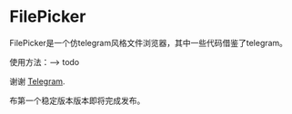 # FilePicker

FilePicker是一个仿telegram风格文件浏览器，其中一些代码借鉴了telegram。

使用方法：--> todo

谢谢 [Telegram](https://github.com/DrKLO/Telegram).

布第一个稳定版本版本即将完成发布。

